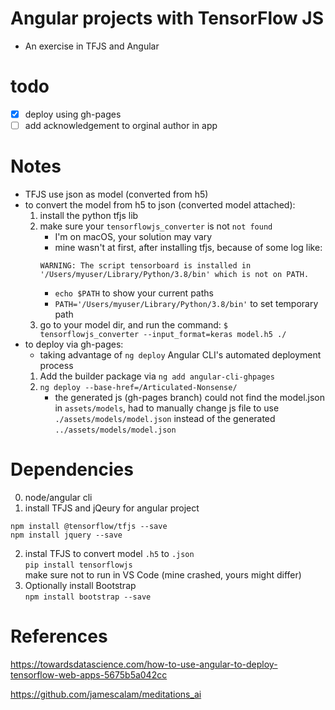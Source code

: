 # Angular projects with TensorFlow JS
- An exercise in TFJS and Angular

# todo
- [x] deploy using gh-pages
- [ ] add acknowledgement to orginal author in app

# Notes
- TFJS use json as model (converted from h5)
- to convert the model from h5 to json (converted model attached):
    1. install the python tfjs lib
    2. make sure your `tensorflowjs_converter` is not `not found`
        - I'm on macOS, your solution may vary
        - mine wasn't at first, after installing tfjs, because of some log like:
        ```  
        WARNING: The script tensorboard is installed in '/Users/myuser/Library/Python/3.8/bin' which is not on PATH.
        ```
        - `echo $PATH` to show your current paths
        - `PATH='/Users/myuser/Library/Python/3.8/bin'` to set temporary path
    3. go to your model dir, and run the command:
    `$ tensorflowjs_converter --input_format=keras model.h5 ./`
- to deploy via gh-pages:
    - taking advantage of `ng deploy` Angular CLI's automated deployment process
    1. Add the builder package via `ng add angular-cli-ghpages`
    2. `ng deploy --base-href=/Articulated-Nonsense/`
        - the generated js (gh-pages branch) could not find the model.json in `assets/models`, had to manually change js file to use `./assets/models/model.json` instead of the generated `../assets/models/model.json`
    
# Dependencies
0. node/angular cli
1. install TFJS and jQeury for angular project
```
npm install @tensorflow/tfjs --save
npm install jquery --save
```
2. instal TFJS to convert model `.h5` to `.json`  
`pip install tensorflowjs`  
make sure not to run in VS Code (mine crashed, yours might differ)
3. Optionally install Bootstrap  
`npm install bootstrap --save`

# References
https://towardsdatascience.com/how-to-use-angular-to-deploy-tensorflow-web-apps-5675b5a042cc

https://github.com/jamescalam/meditations_ai
